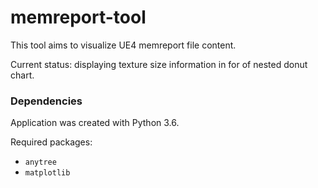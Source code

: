 # memreport-tool
This tool aims to visualize UE4 memreport file content. 

Current status: displaying texture size information in for of nested donut chart.

### Dependencies

Application was created with Python 3.6.

Required packages:

- `anytree`
- `matplotlib`
